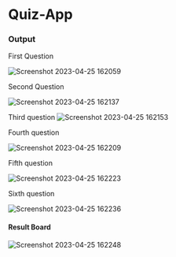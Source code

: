 <h1>Quiz-App</h1>


<h3>Output</h3>

First Question

  ![Screenshot 2023-04-25 162059](https://user-images.githubusercontent.com/83571284/234255765-8bd467fe-d43d-403f-af15-c2faf6fb10b0.png)

Second Question

  ![Screenshot 2023-04-25 162137](https://user-images.githubusercontent.com/83571284/234255940-57e6fcd4-34af-4cf8-8eed-8769c0647beb.png)


Third question
![Screenshot 2023-04-25 162153](https://user-images.githubusercontent.com/83571284/234256056-641af811-5265-4e7a-a69f-a53a94548ed0.png)

Fourth question

![Screenshot 2023-04-25 162209](https://user-images.githubusercontent.com/83571284/234256175-2f59f8fe-861a-45b5-9d2c-981a94279e35.png)

Fifth question

![Screenshot 2023-04-25 162223](https://user-images.githubusercontent.com/83571284/234256515-e633543c-9ac6-468b-8f1b-c1d92c59fb93.png)

Sixth question

![Screenshot 2023-04-25 162236](https://user-images.githubusercontent.com/83571284/234256965-d7754817-c631-45bc-9e88-828cec1a116b.png)


<h4>Result Board</h4>


![Screenshot 2023-04-25 162248](https://user-images.githubusercontent.com/83571284/234257134-ac2841be-8ef5-43a4-956d-f5102e00020f.png)
